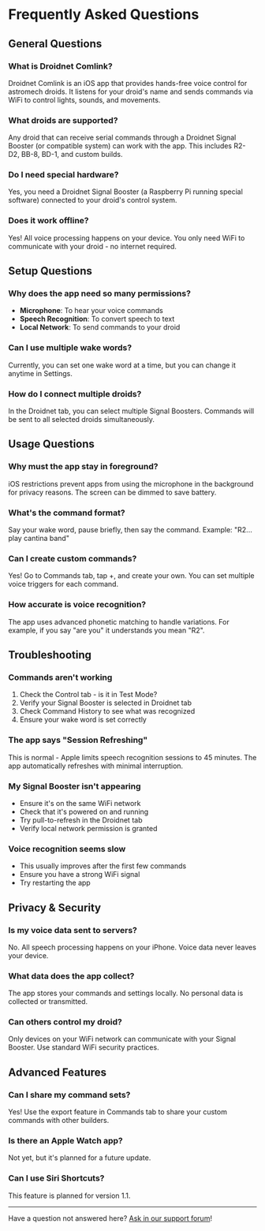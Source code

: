 # Frequently Asked Questions

## General Questions

### What is Droidnet Comlink?
Droidnet Comlink is an iOS app that provides hands-free voice control for astromech droids. It listens for your droid's name and sends commands via WiFi to control lights, sounds, and movements.

### What droids are supported?
Any droid that can receive serial commands through a Droidnet Signal Booster (or compatible system) can work with the app. This includes R2-D2, BB-8, BD-1, and custom builds.

### Do I need special hardware?
Yes, you need a Droidnet Signal Booster (a Raspberry Pi running special software) connected to your droid's control system.

### Does it work offline?
Yes! All voice processing happens on your device. You only need WiFi to communicate with your droid - no internet required.

## Setup Questions

### Why does the app need so many permissions?
- **Microphone**: To hear your voice commands
- **Speech Recognition**: To convert speech to text
- **Local Network**: To send commands to your droid

### Can I use multiple wake words?
Currently, you can set one wake word at a time, but you can change it anytime in Settings.

### How do I connect multiple droids?
In the Droidnet tab, you can select multiple Signal Boosters. Commands will be sent to all selected droids simultaneously.

## Usage Questions

### Why must the app stay in foreground?
iOS restrictions prevent apps from using the microphone in the background for privacy reasons. The screen can be dimmed to save battery.

### What's the command format?
Say your wake word, pause briefly, then say the command. Example: "R2... play cantina band"

### Can I create custom commands?
Yes! Go to Commands tab, tap +, and create your own. You can set multiple voice triggers for each command.

### How accurate is voice recognition?
The app uses advanced phonetic matching to handle variations. For example, if you say "are you" it understands you mean "R2".

## Troubleshooting

### Commands aren't working
1. Check the Control tab - is it in Test Mode?
2. Verify your Signal Booster is selected in Droidnet tab
3. Check Command History to see what was recognized
4. Ensure your wake word is set correctly

### The app says "Session Refreshing"
This is normal - Apple limits speech recognition sessions to 45 minutes. The app automatically refreshes with minimal interruption.

### My Signal Booster isn't appearing
- Ensure it's on the same WiFi network
- Check that it's powered on and running
- Try pull-to-refresh in the Droidnet tab
- Verify local network permission is granted

### Voice recognition seems slow
- This usually improves after the first few commands
- Ensure you have a strong WiFi signal
- Try restarting the app

## Privacy & Security

### Is my voice data sent to servers?
No. All speech processing happens on your iPhone. Voice data never leaves your device.

### What data does the app collect?
The app stores your commands and settings locally. No personal data is collected or transmitted.

### Can others control my droid?
Only devices on your WiFi network can communicate with your Signal Booster. Use standard WiFi security practices.

## Advanced Features

### Can I share my command sets?
Yes! Use the export feature in Commands tab to share your custom commands with other builders.

### Is there an Apple Watch app?
Not yet, but it's planned for a future update.

### Can I use Siri Shortcuts?
This feature is planned for version 1.1.

---

Have a question not answered here? [Ask in our support forum](https://github.com/travisccook/droidnet-comlink-support/issues/new?labels=question)!